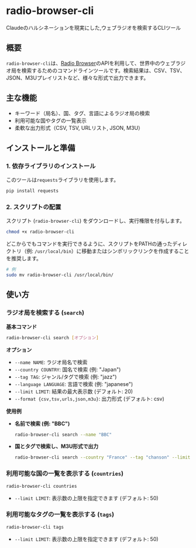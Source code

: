 # radio-browser-cli
Claudeのハルシネーションを現実にした,ウェブラジオを検索するCLIツール

## 概要
`radio-browser-cli`は、[Radio Browser](https://www.radio-browser.info/)のAPIを利用して、世界中のウェブラジオ局を検索するためのコマンドラインツールです。検索結果は、CSV、TSV、JSON、M3Uプレイリストなど、様々な形式で出力できます。

## 主な機能
- キーワード（局名）、国、タグ、言語によるラジオ局の検索
- 利用可能な国やタグの一覧表示
- 柔軟な出力形式（CSV, TSV, URLリスト, JSON, M3U）

## インストールと準備
### 1. 依存ライブラリのインストール
このツールは`requests`ライブラリを使用します。
```bash
pip install requests
```

### 2. スクリプトの配置
スクリプト (`radio-browser-cli`) をダウンロードし、実行権限を付与します。
```bash
chmod +x radio-browser-cli
```
どこからでもコマンドを実行できるように、スクリプトをPATHの通ったディレクトリ（例: `/usr/local/bin`）に移動またはシンボリックリンクを作成することを推奨します。
```bash
# 例
sudo mv radio-browser-cli /usr/local/bin/
```

## 使い方

### ラジオ局を検索する (`search`)

**基本コマンド**
```bash
radio-browser-cli search [オプション]
```

**オプション**
- `--name NAME`: ラジオ局名で検索
- `--country COUNTRY`: 国名で検索 (例: "Japan")
- `--tag TAG`: ジャンル/タグで検索 (例: "jazz")
- `--language LANGUAGE`: 言語で検索 (例: "japanese")
- `--limit LIMIT`: 結果の最大表示数 (デフォルト: 20)
- `--format {csv,tsv,urls,json,m3u}`: 出力形式 (デフォルト: csv)

**使用例**
- **名前で検索 (例: "BBC")**
  ```bash
  radio-browser-cli search --name "BBC"
  ```

- **国とタグで検索し、M3U形式で出力**
  ```bash
  radio-browser-cli search --country "France" --tag "chanson" --limit 10 --format m3u
  ```

### 利用可能な国の一覧を表示する (`countries`)
```bash
radio-browser-cli countries
```
- `--limit LIMIT`: 表示数の上限を指定できます (デフォルト: 50)

### 利用可能なタグの一覧を表示する (`tags`)
```bash
radio-browser-cli tags
```
- `--limit LIMIT`: 表示数の上限を指定できます (デフォルト: 50)